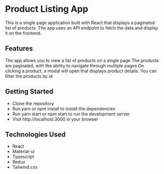 # Product Listing App
This is a single page application built with React that displays a paginated list of products. The app uses an API endpoint to fetch the data and display it on the frontend.

## Features
The app allows you to view a list of products on a single page
The products are paginated, with the ability to navigate through multiple pages
On clicking a product, a modal will open that displays product details.
You can filter the products by id
## Getting Started
* Clone the repository
* Run yarn or npm install to install the dependencies
* Run yarn start or npm start to run the development server
* Visit http://localhost:3000 in your browser
## Technologies Used
* React
* Material-ui
* Typescript
* Redux
* Tailwind.css

